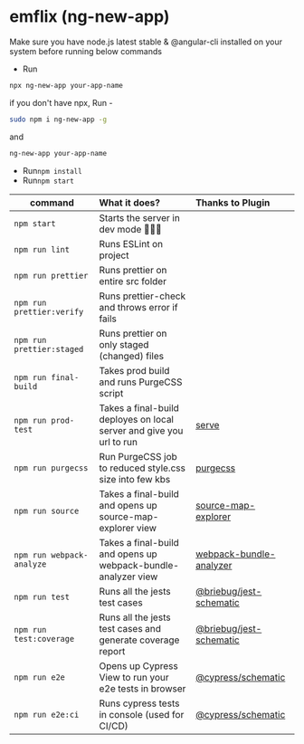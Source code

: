 # emflix (ng-new-app)

Make sure you have node.js latest stable & @angular-cli installed on your system before running below commands

- Run

```bash
npx ng-new-app your-app-name
```

if you don't have npx, Run -

```bash
sudo npm i ng-new-app -g
```

and

```bash
ng-new-app your-app-name
```

- Run`npm install`
- Run`npm start`

| command                   | What it does?                                                        | Thanks to Plugin                                                                 |
| ------------------------- | :------------------------------------------------------------------- | :------------------------------------------------------------------------------- |
| `npm start`               | Starts the server in dev mode 🤷🏻‍♂️                                     |                                                                                  |
| `npm run lint`            | Runs ESLint on project                                               |                                                                                  |
| `npm run prettier`        | Runs prettier on entire src folder                                   |                                                                                  |
| `npm run prettier:verify` | Runs prettier-check and throws error if fails                        |                                                                                  |
| `npm run prettier:staged` | Runs prettier on only staged (changed) files                         |                                                                                  |
| `npm run final-build`     | Takes prod build and runs PurgeCSS script                            |                                                                                  |
| `npm run prod-test`       | Takes a final-build deployes on local server and give you url to run | [serve](https://www.npmjs.com/package/serve)                                     |
| `npm run purgecss`        | Run PurgeCSS job to reduced style.css size into few kbs              | [purgecss](https://www.npmjs.com/package/purgecss)                               |
| `npm run source`          | Takes a final-build and opens up source-map-explorer view            | [source-map-explorer](https://www.npmjs.com/package/source-map-explorer)         |
| `npm run webpack-analyze` | Takes a final-build and opens up webpack-bundle-analyzer view        | [webpack-bundle-analyzer](https://www.npmjs.com/package/webpack-bundle-analyzer) |
| `npm run test`            | Runs all the jests test cases                                        | [@briebug/jest-schematic](https://www.npmjs.com/package/@briebug/jest-schematic) |
| `npm run test:coverage`   | Runs all the jests test cases and generate coverage report           | [@briebug/jest-schematic](https://www.npmjs.com/package/@briebug/jest-schematic) |
| `npm run e2e`             | Opens up Cypress View to run your e2e tests in browser               | [@cypress/schematic](https://www.npmjs.com/package/@cypress/schematic)           |
| `npm run e2e:ci`          | Runs cypress tests in console (used for CI/CD)                       | [@cypress/schematic](https://www.npmjs.com/package/@cypress/schematic)           |
